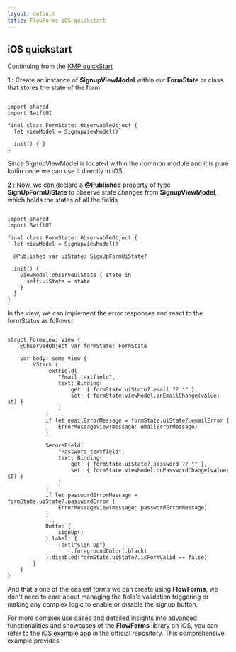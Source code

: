 ```yaml
---
layout: default
title: FlowForms iOS quickstart
---
```


## iOS quickstart

Continuing from the [KMP quickStart](kmp-quickstart)

**1 :** Create an instance of **SignupViewModel** within our **FormState** or class that stores the state of the form:

<pre><code class="swift">
import shared
import SwiftUI

final class FormState: ObservableObject {
  let viewModel = SignupViewModel()

  init() { }
}
</code></pre>

<p class="comment">Since SignupViewModel is located within the common module and it is pure kotlin code we can use it directly in iOS</p>

**2 :** Now, we can declare a **@Published** property of type **SignUpFormUiState** to observe state changes from **SignupViewModel**, which holds the states of all the fields

<pre><code class="swift">
import shared
import SwiftUI

final class FormState: ObservableObject {
  let viewModel = SignupViewModel()
 
  @Published var uiState: SignUpFormUiState?
  
  init() {
    viewModel.observeUiState { state in
      self.uiState = state
    }
  }
}
</code></pre>

<p>In the view, we can implement the error responses and react to the formStatus as follows:</p>

<pre><code class="swift">
struct FormView: View {
    @ObservedObject var formState: FormState
	
    var body: some View {
        VStack {
            TextField(
                "Email textfield", 
                text: Binding(
                    get: { formState.uiState?.email ?? "" },
                    set: { formState.viewModel.onEmailChange(value: $0) }
                )
            )
            if let emailErrorMessage = formState.uiState?.emailError {
                ErrorMessageView(message: emailErrorMessage)
            }

            SecureField(
                "Password textfield", 
                text: Binding(
                    get: { formState.uiState?.password ?? "" },
                    set: { formState.viewModel.onPasswordChange(value: $0) }
                )
            )
            if let passwordErrorMessage = formState.uiState?.passwordError {
                ErrorMessageView(message: passwordErrorMessage)
            }
            ...
            Button {
                signUp()
            } label: {
                Text("Sign Up")
                    .foregroundColor(.black)
            }.disabled(formState.uiState?.isFormValid == false)
        }
    }
}
</code></pre>

And that's one of the easiest forms we can create using **FlowForms**, we don't need to care about managing the field's validation triggering or making any complex logic to enable or disable the signup button.

For more complex use cases and detailed insights into advanced functionalities and showcases of the **FlowForms** library on iOS, you can refer to the [iOS example app](https://github.com/rootstrap/FlowForms/tree/main/ExampleApp%20iOS) in the official repository. This comprehensive example provides
